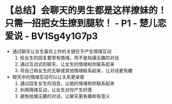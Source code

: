 # 【总结】会聊天的男生都是这样撩妹的！只需一招把女生撩到腿软！ - P1 - 楚儿恋爱说 - BV1Sg4y1G7p3

-   通过聊天让女生喜欢上你的关键在于产生情绪互动
    1.  给女生的回复要带有情绪，而不是枯燥无趣的对话
    2.  通过互动式的聊天，让女生的情绪和你联系起来
    3.  将自己和女生的无聊或其他情绪联系起来，让对话更有趣
-   聊天中的情绪互动可以让关系更亲密
    1.  通过回复女生的消息，让她的情绪和你联系起来
    2.  利用情绪互动，让女生对你产生好感
    3.  避免枯燥无趣的对话，让聊天更有趣和有意义